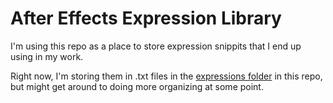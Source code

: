 # After Effects Expression Library

I'm using this repo as a place to store expression snippits that I end up using in my work. 

Right now, I'm storing them in .txt files in the [expressions folder](https://github.com/CameronFoxly/AfterEffectsExpressionLibrary/tree/main/expressions) in this repo, but might get around to doing more organizing at some point.
